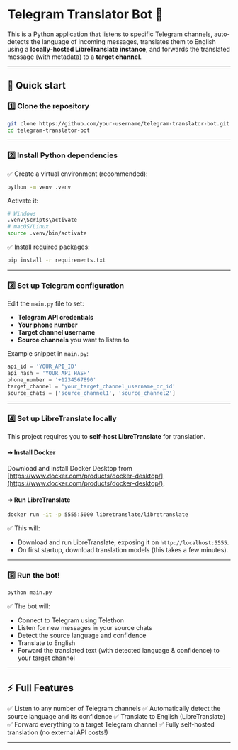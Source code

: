 # Telegram Translator Bot 🤖

This is a Python application that listens to specific Telegram channels, auto-detects the language of incoming messages, translates them to English using a **locally-hosted LibreTranslate instance**, and forwards the translated message (with metadata) to a **target channel**.

---

## 🚀 Quick start

### 1️⃣ Clone the repository

```bash
git clone https://github.com/your-username/telegram-translator-bot.git
cd telegram-translator-bot
````

---

### 2️⃣ Install Python dependencies

✅ Create a virtual environment (recommended):

```bash
python -m venv .venv
```

Activate it:

```bash
# Windows
.venv\Scripts\activate
# macOS/Linux
source .venv/bin/activate
```

✅ Install required packages:

```bash
pip install -r requirements.txt
```

---

### 3️⃣ Set up Telegram configuration

Edit the `main.py` file to set:

* **Telegram API credentials**
* **Your phone number**
* **Target channel username**
* **Source channels** you want to listen to

Example snippet in `main.py`:

```python
api_id = 'YOUR_API_ID'
api_hash = 'YOUR_API_HASH'
phone_number = '+1234567890'
target_channel = 'your_target_channel_username_or_id'
source_chats = ['source_channel1', 'source_channel2']
```

---

### 4️⃣ Set up LibreTranslate locally

This project requires you to **self-host LibreTranslate** for translation.

#### ➜ Install Docker

Download and install Docker Desktop from [https://www.docker.com/products/docker-desktop/](https://www.docker.com/products/docker-desktop/).

#### ➜ Run LibreTranslate

```bash
docker run -it -p 5555:5000 libretranslate/libretranslate
```

✅ This will:

* Download and run LibreTranslate, exposing it on `http://localhost:5555`.
* On first startup, download translation models (this takes a few minutes).

---

### 5️⃣ Run the bot!

```bash
python main.py
```

✅ The bot will:

* Connect to Telegram using Telethon
* Listen for new messages in your source chats
* Detect the source language and confidence
* Translate to English
* Forward the translated text (with detected language & confidence) to your target channel

---

## ⚡ Full Features

✅ Listen to any number of Telegram channels
✅ Automatically detect the source language and its confidence
✅ Translate to English (LibreTranslate)
✅ Forward everything to a target Telegram channel
✅ Fully self-hosted translation (no external API costs!)

---
